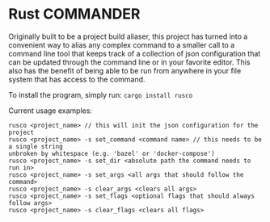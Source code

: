 # Rust COMMANDER

Originally built to be a project build aliaser, this project has turned into a convenient way to
alias any complex command to a smaller call to a command line tool that keeps track of a collection
of json configuration that can be updated through the command line or in your favorite editor. This
also has the benefit of being able to be run from anywhere in your file system that has access to
the command.

To install the program, simply run:
`cargo install rusco`

Current usage examples:

```
rusco <project_name> // this will init the json configuration for the project
rusco <project_name> -s set_command <command name> // this needs to be a single string
unbroken by whitespace (e.g. 'bazel' or 'docker-compose')
rusco <project_name> -s set_dir <absolute path the command needs to run in>
rusco <project_name> -s set_args <all args that should follow the command>
rusco <project_name> -s clear_args <clears all args>
rusco <project_name> -s set_flags <optional flags that should always follow args>
rusco <project_name> -s clear_flags <clears all flags>
```

